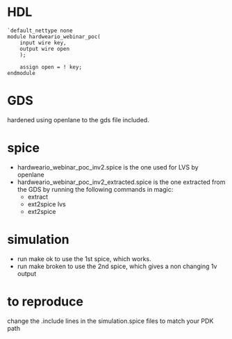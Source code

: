 # HDL

    `default_nettype none
    module hardweario_webinar_poc(
        input wire key,
        output wire open
        );

        assign open = ! key;
    endmodule

# GDS

hardened using openlane to the gds file included.

# spice

* hardweario_webinar_poc_inv2.spice is the one used for LVS by openlane
* hardweario_webinar_poc_inv2_extracted.spice is the one extracted from the GDS by running the following commands in magic:
    *    extract
    *    ext2spice lvs
    *    ext2spice

# simulation

* run make ok to use the 1st spice, which works.
* run make broken to use the 2nd spice, which gives a non changing 1v output

# to reproduce

change the .include lines in the simulation.spice files to match your PDK path
